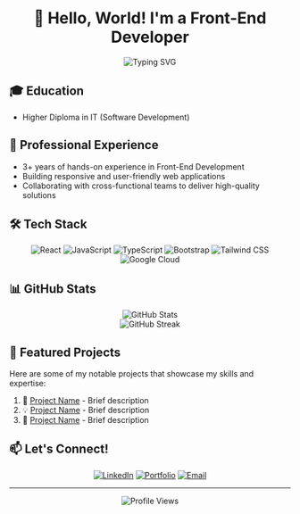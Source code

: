 # <div align="center">👋 Hello, World! I'm a Front-End Developer</div>

<div align="center">
  <img src="https://readme-typing-svg.herokuapp.com?font=Fira+Code&weight=500&size=24&pause=1000&color=36BCF7FF&center=true&vCenter=true&random=false&width=500&lines=Passionate+Front-End+Developer;3%2B+Years+of+Experience;Always+Learning+New+Technologies" alt="Typing SVG" />
</div>

## 🎓 Education
- Higher Diploma in IT (Software Development)

## 💼 Professional Experience
- 3+ years of hands-on experience in Front-End Development
- Building responsive and user-friendly web applications
- Collaborating with cross-functional teams to deliver high-quality solutions

## 🛠️ Tech Stack

<div align="center">
  
  ![React](https://img.shields.io/badge/React-61DAFB?style=for-the-badge&logo=react&logoColor=black)
  ![JavaScript](https://img.shields.io/badge/JavaScript-F7DF1E?style=for-the-badge&logo=javascript&logoColor=black)
  ![TypeScript](https://img.shields.io/badge/TypeScript-3178C6?style=for-the-badge&logo=typescript&logoColor=white)
  ![Bootstrap](https://img.shields.io/badge/Bootstrap-7952B3?style=for-the-badge&logo=bootstrap&logoColor=white)
  ![Tailwind CSS](https://img.shields.io/badge/Tailwind_CSS-06B6D4?style=for-the-badge&logo=tailwind-css&logoColor=white)
  ![Google Cloud](https://img.shields.io/badge/Google_Cloud-4285F4?style=for-the-badge&logo=google-cloud&logoColor=white)
  
</div>

## 📊 GitHub Stats

<div align="center">
  <img src="https://github-readme-stats.vercel.app/api?username=tholumuzikhuboni&show_icons=true&theme=tokyonight" alt="GitHub Stats" />
</div>

<div align="center">
  <img src="https://github-readme-streak-stats.herokuapp.com/?user=tholumuzikhuboni&theme=tokyonight" alt="GitHub Streak" />
</div>

## 🌟 Featured Projects

Here are some of my notable projects that showcase my skills and expertise:

1. 🚀 [Project Name](link) - Brief description
2. 💡 [Project Name](link) - Brief description
3. 🎯 [Project Name](link) - Brief description

## 📫 Let's Connect!

<div align="center">
  
[![LinkedIn](https://img.shields.io/badge/LinkedIn-0A66C2?style=for-the-badge&logo=linkedin&logoColor=white)](https://linkedin.com/in/tholumuzikhuboni)
[![Portfolio](https://img.shields.io/badge/Portfolio-4285F4?style=for-the-badge&logo=google-chrome&logoColor=white)](https://portfolio.tholumuzi.co.za)
[![Email](https://img.shields.io/badge/Email-EA4335?style=for-the-badge&logo=gmail&logoColor=white)](mailto:khuboni@tholumuzi.co.za)

</div>

---

<div align="center">
  <img src="https://komarev.com/ghpvc/?username=tholumuzikhuboni&color=blue&style=flat-square" alt="Profile Views" />
</div>
